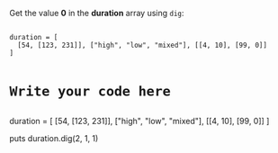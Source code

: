 Get the value **0** in the **duration**
array using `dig`:

<codeblock language="ruby" type="exercise" testMode="fixedInput">
<code>
duration = [
  [54, [123, 231]], ["high", "low", "mixed"], [[4, 10], [99, 0]]
]

# Write your code here
</code>

<solution>
duration = [
  [54, [123, 231]], ["high", "low", "mixed"], [[4, 10], [99, 0]]
]

puts duration.dig(2, 1, 1)
</solution>
</codeblock>

